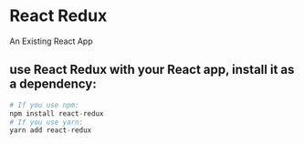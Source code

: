 # React Redux 
An Existing React App
## use React Redux with your React app, install it as a dependency:
```python
# If you use npm: 
npm install react-redux
# If you use yarn: 
yarn add react-redux
```


